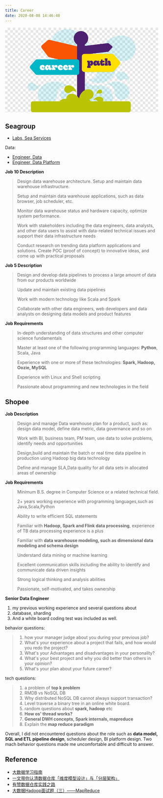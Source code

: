 ```yaml
---
title: Career
date: 2020-08-08 14:46:48
---
```


<img src="/vc/career1.png" width="500"/>


## Seagroup

- [Labs, Sea Services](https://career.seagroup.com/)

Data:

- [Engineer, Data](https://career.seagroup.com/position/5)
- [Engineer, Data Platform](https://career.seagroup.com/position/10)

**Job 10 Description**

> Design data warehouse architecture. Setup and maintain data warehouse infrastructure.
> 
> Setup and maintain data warehouse applications, such as data browser, job scheduler, etc.
> 
> Monitor data warehouse status and hardware capacity, optimize system performance.
> 
> Work with stakeholders including the data engineers, data analysts, and other data users to assist with data-related technical issues and support their data infrastructure needs
> 
> Conduct research on trending data platform applications and solutions. Create POC (proof of concept) to innovative ideas, and come up with practical proposals

**Job 5 Description**

> Design and develop data pipelines to process a large amount of data from our products worldwide
> 
> Update and maintain existing data pipelines
>
> Work with modern technology like Scala and Spark
> 
> Collaborate with other data engineers, web developers and data analysts on designing data models and product features
 

**Job Requirements**

> In-depth understanding of data structures and other computer science fundamentals
> 
> Master at least one of the following programming languages: **Python**, Scala, Java
> 
> Experience with one or more of these technologies: **Spark, Hadoop, Oozie, MySQL**
> 
> Experience with Linux and Shell scripting
> 
> Passionate about programming and new technologies in the field
 
 
## Shopee

**Job Description**
 
> Design and manage Data warehouse plan for a product, such as: design data model, define data metric, data governance and so on
> 
> Work with BI, business team, PM team, use data to solve problems, identify needs and opportunities
> 
> Design,build and maintain the batch or real time data pipeline in production using Hadoop big data technology
> 
> Define and manage SLA,Data quality for all data sets in allocated areas of ownership


**Job Requirements**

>  Minimum B.S. degree in Computer Science or a related technical field.
> 
>  2+ years working experience with programming languages,such as Java,Scala,Python
> 
>  Ability to write efficient SQL statements
> 
>  Familiar with **Hadoop, Spark and Flink data processing**, experience of TB data processing experience is a plus
> 
>  Familiar with **data warehouse modeling, such as dimensional data modeling and schema design**
> 
>  Understand data mining or machine learning
> 
>  Excellent communication skills including the ability to identify and communicate data driven insights
> 
>  Strong logical thinking and analysis abilities
> 
>  Passionate, self-motivated, and takes ownership

**Senior Data Engineer**

1. my previous working experience and several questions about 
2. database, sharding
3. And a white board coding test was included as well.

behavior questions:

> 1. how your manager judge about you during your previous job? 
> 2. What's your experience about a project that fails, and how would you redo the project? 
> 3. What's your Advantages and disadvantages in your personality? 
> 4. What's your best project and why you did better than others in your opinion? 
> 5. What's your plan about your future career? 

tech questions:

> 1. a problem of **top k problem** 
> 2. RMDB vs NoSQL DB
> 3. Why distributed NoSQL DB cannot always support transaction?
> 4. Level traverse a binary tree in an online white board.  
> 5. random questions about **spark, hadoop** etc
> 6. **How os' thread works?**
> 7. **General DWH concepts, Spark internals, mapreduce**
> 8. Explain the **map reduce paradigm**

Overall, I did not encountered questions about the role such as **data model, SQL and ETL pipeline design**, scheduler design, BI platform design. Two mach behavior questions made me uncomfortable and difficult to answer.

## Reference

- [大数据学习指南](https://github.com/blair101/bigdata-tools/blob/master/README.md)
- [一文带你认清数据仓库「维度模型设计」与「分层架构」](https://zhuanlan.zhihu.com/p/139011156)
- [有赞数据仓库实践之路](https://tech.youzan.com/dw-in-youzan/)
- [大数据Hadoop面试题（三）——MapReduce](https://zhuanlan.zhihu.com/p/97714898)

